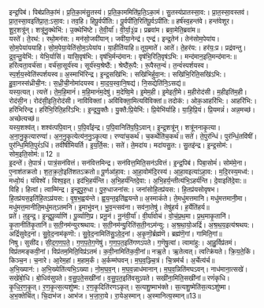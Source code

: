 

  
इन्द्र॒पिब॑। पिब॑प्रतिकां॒मं। प्र॒ति॒का॒मंसु॒तस्य॑। प्र॒ति॒का॒ममिति॑प्र॒ति॒ऽका॒मं। सु॒तस्य॑प्रातस्सा॒व:। प्रा॒त॒स्सा॒वस्तव॑। प्रा॒त॒स्सा॒वइति॑प्रा॒त॒:ऽसा॒व:। तव॒हि। हिपू॒र्वपी॑ति:। पू॒र्वपी॑ति॒रिति॑पू॒र्वऽपी॑ति:॥ हर्ष॑स्व॒हन्त॑वे। हन्त॑वेशूर। शू॒र॒शत्रू॑न्। शत्रू॑नु॒क्थेभि॑:। उ॒क्थेभि॑ष्टे। ते॒वी॒र्या॑। वी॒र्या॒३॒॑प्र। प्रब्रवा॑म। ब्रवा॒मेति॒ब्रवा॑म॥  
यस्ते॑। ते॒रथ॑:। रथो॒मन॑स:। मन॑सो॒जवी॑यान्। जवी॑या॒नेन्द्र॑। एन्द्र॑। इन्द्र॒तेन॑। तेन॑सोम॒पेया॑य। सो॒म॒पेया॑ययाहि। सो॒म॒पेया॒येति॑सो॒म॒ऽपेया॑य। या॒हीति॑याहि॥ तूय॒माते॑। आते॑। ते॒हर॑य:। हर॑य॒:प्र। प्रद्र॑वन्तु। द्र॒व॒न्तु॒येभि॑:। येभि॒र्यासि॑। यासि॒वृष॑भि:। वृष॑भि॒र्मन्द॑मान:। वृष॑भि॒रिति॒वृष॑ऽभि:। मन्द॑मान॒इति॒मन्द॑मान:॥  
हरि॑त्वता॒वर्च॑सा। वर्च॑सा॒सूर्य॑स्य। सूर्य॑स्य॒श्रेष्ठै॑:। श्रेष्ठै॑रू॒पै:। रू॒पैस्त॒न्वं॑। त॒न्वं॑स्पर्शयस्व। स्प॒र्श॒य॒स्वेति॑स्पर्शयस्व॥ अ॒स्माभि॑रिन्द्र। इ॒न्द्र॒सखि॑भि:। सखि॑भिर्हुवा॒न:। सखि॑भि॒रिति॒सखि॑ऽभि:। हु॒वा॒नस्स॑ध्रीची॒न:। स॒ध्री॒ची॒नोमा॑दयस्व। मा॒द॒य॒स्वा॒नि॒षद्य॑। नि॒सद्येति॑नि॒ऽसद्य॑॥  
यस्य॒त्यत्। त्यत्ते॑। ते॒म॒हि॒मानं॑। म॒हि॒मानं॑म॒देषु॑। म॒देष्वि॒मे। इ॒मेम॒ही। इ॒मेइती॒मे। म॒हीरोद॑सी। म॒हीइति॑म॒ही। रोद॑सी॒न। रोद॑सी॒इति॒रोद॑सी। नावि॑विक्तां। अवि॑विक्ता॒मित्यवि॑विक्तां॥ तदोक॑:। ओक॒आहरि॑भि:। आहरि॑भि:। हरि॑भिरिन्द्र। हरि॑भि॒रिति॒हरि॑ऽभि:। इ॒न्द्र॒यु॒क्तैः। यु॒क्तै:प्रि॒येभि॑:। प्रि॒येभि॑र्याहि। या॒हि॒प्रि॒यं। प्रि॒यमन्नं॑। अन्न॒मच्छ॑। अच्छेत्यच्छ॑॥  
यस्य॒शश्व॑त्। शश्व॑त्पपि॒वान्। प॒पि॒वाँइ॑न्द्र। प॒पि॒वानिति॑प॒पि॒ऽवान्। इ॒न्द्र॒शत्रू॑न्। शत्रू॑ननाकृ॒त्या। अ॒ना॒नु॒कृ॒त्यारण्या॑। अ॒न॒नु॒कृ॒त्येत्य॑न॒नु॒ऽकृ॒त्या। रण्या॑च॒कर्थ॑। च॒कर्थेति॑च॒कर्थ॑॥ सते॑। ते॒पुर॑न्धिं। पुर॑न्धिं॒तवि॑षीं। पुर॑न्धि॒मिति॒पुरं॑ऽधिं। तवी॑षीमियर्ति। इ॒य॒र्ति॒स:। सते॑। ते॒मदा॑य। मदा॑यसु॒त:। सु॒तइ॑न्द्र। इ॒न्द्र॒सोम॑:। सोम॒इति॒सोम॑:॥ 12 ॥  
इ॒दन्ते॑। ते॒पात्रं॑। पात्रं॒सन॑वित्तं। सन॑वित्तमिन्द्र। सन॑वित्त॒मिति॒सन॑ऽवित्तं। इ॒न्द्र॒पिब॑। पिबा॒सोमं॑। सोम॑मे॒ना। ए॒नाश॑तक्रतो। श॒त॒क्र॒तो॒इति॑शतऽक्रतो॥ पू॒र्णआ॑हा॒व:। आ॒हा॒वोम॑दि॒रस्य॑। आ॒हा॒वइत्या॑ऽहा॒व:। म॒दि॒रस्य॒मध्व॑:। मध्वो॒यं। यंविश्वे॑। विश्व॒इत्। इद॑भि॒हर्य॑न्ति। अ॒भि॒हर्य॑न्तिदे॒वा:। अ॒भि॒हर्य॒न्तीत्य॑भि॒ऽहर्य॑न्ति। दे॒वाइति॑दे॒वा:॥  
विहि। हित्वां। त्वाम्मि॑न्द्र। इ॒न्द्र॒पु॒रु॒धा। पु॒रु॒धाजना॑स:। जना॑सोहि॒तप्र॑यस:। हि॒तप्र॑यसोवृषभ। हि॒तप्र॑यस॒इति॑हि॒तऽप्र॑यस:। वृ॒ष॒भ॒ह्वय॑न्ते। ह्व॒य॒न्त॒इति॑ह्वयन्ते॥ अ॒स्माकं॑ते। ते॒मधु॑मत्तमानि। मधु॑मत्तमानी॒मा। मधु॑मत्त॒मानीति॒मधु॑मत्ऽतमनि। इ॒माभु॑वन्। भु॒व॒न्त्सव॑ना। सव॑ना॒तेषु॑। तेषु॑हर्य। ह॒र्येति॑हर्य॥  
प्रते॑। त॒इ॒न्द्र॒। इ॒न्द्र॒पू॒र्व्याणि॑। पू॒र्व्याणि॒प्र। प्रनू॒नं। नू॒नंवी॒र्या॑। वी॒र्या॑वोचं। वो॒चं॒प्र॒थ॒मा। प्र॒थ॒माकृ॒तानि॑। कृ॒तानीति॑कृ॒तानि॑॥ स॒ती॒नम॑न्युरश्रथाय:। स॒ती॒नम॑न्यु॒रिति॑स॒ती॒नऽम॑न्यु:। अ॒श्र॒था॒यो॒अद्रिं॑। अ॒श्र॒थ॒य॒इत्य॑श्रथय:। अद्रिं॑सुवेद॒नां। सु॒वे॒द॒नाम॑कृणॊ:। सु॒वे॒द॒नामिति॑सु॒ऽवे॒द॒नां। अ॒कृ॒णॊ॒र्ब्रह्म॑णॆ। ब्रह्म॑णॆ॒गां। गामिति॒गां॥  
निषु। सुसी॑द। सी॒द॒ग॒ण॒प॒ते॒। ग॒ण॒प॒ते॒ग॒णॆषु॑। ग॒ण॒प॒त॒इति॑गणऽपते। ग॒णॆषु॒त्वां। त्वामा॑हु:। आ॒हु॒र्विप्र॑तमं। विप्र॑तमङ्कवी॒नां। विप्र॑तम॒मिति॒विप्र॑ऽतमं। क॒वी॒नामिति॑क॒वी॒नां॥ नऋ॒ते। ऋ॒तेत्वत्। त्वत्क्रि॑यते। क्रि॒य॒ते॒किं। किञ्च॒न। च॒नारे। आ॒रेम॒हां। म॒हाम॒र्कं। अ॒र्कम्म॑घवन्। म॒घ॒व॒ञ्ज्चि॒त्रं। चि॒त्रम॑र्च। अ॒र्चेत्य॑र्च॥  
अ॒भि॒ख्यान॑:। अ॒भि॒ख्येति॑त्यभि॒ऽख्या। नो॒म॒घ॒व॒न्। म॒घ॒व॒न्नाध॑मानान्। म॒घ॒व॒न्निति॑मघऽवन्। नाध॑माना॒त्सखे॑। सखे॑बो॒धि। बो॒धिव॑सुपते। व॒सु॒प॒ते॒सखी॑नां। व॒सु॒प॒त॒इति॑वसुऽपते। सखी॑ना॒मिति॒सखी॑नां॥ रणं॑कृधि। कृ॒धि॒र॒ण॒कृ॒त्। र॒ण॒कृ॒त्स॒त्यशु॑ष्म:। र॒ण॒कृ॒दिति॑रणऽकृत्। स॒त्यशु॒ष्माभ॑क्ते। स॒त्यशु॒ष्मेति॑स॒त्यऽशु॑ष्मा। अ॒भ॒क्तेचि॑त्। चि॒दाभ॑ज। आभ॑ज। भ॒जा॒रा॒ये। रा॒येअ॒स्मान्। अ॒स्मानित्य॒स्मान्॥13॥  
